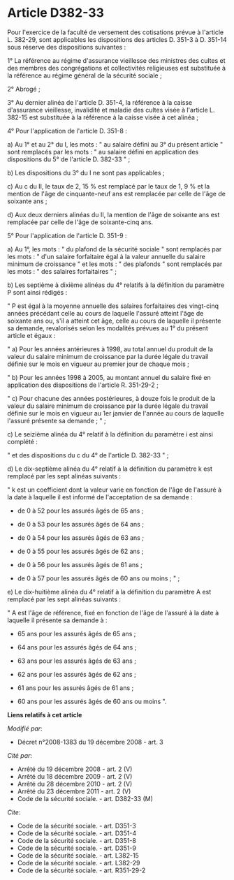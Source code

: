 # Article D382-33

Pour l'exercice de la faculté de versement des cotisations prévue à l'article L. 382-29, sont applicables les dispositions
des articles D. 351-3 à D. 351-14 sous réserve des dispositions suivantes : 

1° La référence au régime d'assurance vieillesse des ministres des cultes et des membres des congrégations et collectivités
religieuses est substituée à la référence au régime général de la sécurité sociale ; 

2° Abrogé ; 

3° Au dernier alinéa de l'article D. 351-4, la référence à la caisse d'assurance vieillesse, invalidité et maladie des cultes
visée à l'article L. 382-15 est substituée à la référence à la caisse visée à cet alinéa ; 

4° Pour l'application de l'article D. 351-8 : 

a) Au 1° et au 2° du I, les mots : " au salaire défini au 3° du présent article " sont remplacés par les mots : " au salaire
défini en application des dispositions du 5° de l'article D. 382-33 " ; 

b) Les dispositions du 3° du I ne sont pas applicables ; 

c) Au c du II, le taux de 2, 15 % est remplacé par le taux de 1, 9 % et la mention de l'âge de cinquante-neuf ans est
remplacée par celle de l'âge de soixante ans ; 

d) Aux deux derniers alinéas du II, la mention de l'âge de soixante ans est remplacée par celle de l'âge de soixante-cinq
ans. 

5° Pour l'application de l'article D. 351-9 : 

a) Au 1°, les mots : " du plafond de la sécurité sociale " sont remplacés par les mots : " d'un salaire forfaitaire égal à la
valeur annuelle du salaire minimum de croissance " et les mots : " des plafonds " sont remplacés par les mots : " des
salaires forfaitaires " ; 

b) Les septième à dixième alinéas du 4° relatifs à la définition du paramètre P sont ainsi rédigés : 

" P est égal à la moyenne annuelle des salaires forfaitaires des vingt-cinq années précédant celle au cours de laquelle
l'assuré atteint l'âge de soixante ans ou, s'il a atteint cet âge, celle au cours de laquelle il présente sa demande,
revalorisés selon les modalités prévues au 1° du présent article et égaux : 

" a) Pour les années antérieures à 1998, au total annuel du produit de la valeur du salaire minimum de croissance par la
durée légale du travail définie sur le mois en vigueur au premier jour de chaque mois ; 

" b) Pour les années 1998 à 2005, au montant annuel du salaire fixé en application des dispositions de l'article R.
351-29-2 ; 

" c) Pour chacune des années postérieures, à douze fois le produit de la valeur du salaire minimum de croissance par la durée
légale du travail définie sur le mois en vigueur au 1er janvier de l'année au cours de laquelle l'assuré présente sa
demande ; " ; 

c) Le seizième alinéa du 4° relatif à la définition du paramètre i est ainsi complété : 

" et des dispositions du c du 4° de l'article D. 382-33 " ; 

d) Le dix-septième alinéa du 4° relatif à la définition du paramètre k est remplacé par les sept alinéas suivants : 

" k est un coefficient dont la valeur varie en fonction de l'âge de l'assuré à la date à laquelle il est informé de
l'acceptation de sa demande :

- de 0 à 52 pour les assurés âgés de 65 ans ;

- de 0 à 53 pour les assurés âgés de 64 ans ;

- de 0 à 54 pour les assurés âgés de 63 ans ;

- de 0 à 55 pour les assurés âgés de 62 ans ;

- de 0 à 56 pour les assurés âgés de 61 ans ;

- de 0 à 57 pour les assurés âgés de 60 ans ou moins ; " ; 

e) Le dix-huitième alinéa du 4° relatif à la définition du paramètre A est remplacé par les sept alinéas suivants : 

" A est l'âge de référence, fixé en fonction de l'âge de l'assuré à la date à laquelle il présente sa demande à :

- 65 ans pour les assurés âgés de 65 ans ;

- 64 ans pour les assurés âgés de 64 ans ;

- 63 ans pour les assurés âgés de 63 ans ;

- 62 ans pour les assurés âgés de 62 ans ;

- 61 ans pour les assurés âgés de 61 ans ;

- 60 ans pour les assurés âgés de 60 ans ou moins ".

**Liens relatifs à cet article**

_Modifié par_:

  - Décret n°2008-1383 du 19 décembre 2008 - art. 3

_Cité par_:

  - Arrêté du 19 décembre 2008 - art. 2 (V)
  - Arrêté du 18 décembre 2009 - art. 2 (V)
  - Arrêté du 28 décembre 2010 - art. 2 (V)
  - Arrêté du 23 décembre 2011 - art. 2 (V)
  - Code de la sécurité sociale. - art. D382-33 (M)

_Cite_:

  - Code de la sécurité sociale. - art. D351-3
  - Code de la sécurité sociale. - art. D351-4
  - Code de la sécurité sociale. - art. D351-8
  - Code de la sécurité sociale. - art. D351-9
  - Code de la sécurité sociale. - art. L382-15
  - Code de la sécurité sociale. - art. L382-29
  - Code de la sécurité sociale. - art. R351-29-2
